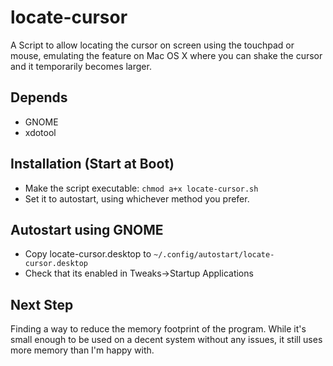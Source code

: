 # locate-cursor
A Script to allow locating the cursor on screen using the touchpad or mouse, emulating the feature on Mac OS X where you can shake the cursor and it temporarily becomes larger.


## Depends
* GNOME
* xdotool

## Installation (Start at Boot)
* Make the script executable:
`chmod a+x locate-cursor.sh`
*  Set it to autostart, using whichever method you prefer.

## Autostart using GNOME
* Copy locate-cursor.desktop to `~/.config/autostart/locate-cursor.desktop`
* Check that its enabled in Tweaks->Startup Applications

## Next Step
Finding a way to reduce the memory footprint of the program. While it's small enough to be used on a decent system without any issues, it still uses more memory than I'm happy with.
